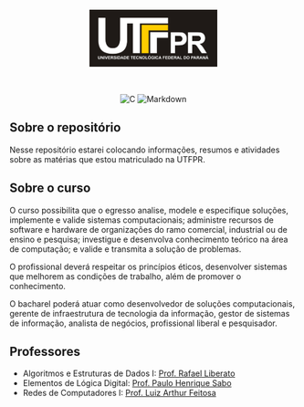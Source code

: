 <br/>

<p align="center"><a href="http://www.utfpr.edu.br/" target="_blank"><img src="https://github.com/yuriBaza23/UTFPR_BCC/blob/main/.github/assets/utfpr.png?raw=true" height="100"></a></p>

<br/>

<p align="center">
    <img src="https://img.shields.io/badge/C-00599C?style=for-the-badge&logo=c&logoColor=white" alt="C" />
    <img src="https://img.shields.io/badge/Markdown-000000?style=for-the-badge&logo=markdown&logoColor=white" alt="Markdown" />
</p>

## Sobre o repositório
Nesse repositório estarei colocando informações, resumos e atividades sobre as matérias que estou matriculado na UTFPR.

## Sobre o curso
O curso possibilita que o egresso analise, modele e especifique soluções, implemente e valide sistemas computacionais; administre recursos de software e hardware de organizações do ramo comercial, industrial ou de ensino e pesquisa; investigue e desenvolva conhecimento teórico na área de computação; e valide e transmita a solução de problemas.

O profissional deverá respeitar os princípios éticos, desenvolver sistemas que melhorem as condições de trabalho, além de promover o conhecimento.

O bacharel poderá atuar como desenvolvedor de soluções computacionais, gerente de infraestrutura de tecnologia da informação, gestor de sistemas de informação, analista de negócios, profissional liberal e pesquisador.

## Professores
- Algoritmos e Estruturas de Dados I: [Prof. Rafael Liberato](https://scholar.google.com.br/citations?user=ceAORj8AAAAJ&hl=pt-BR)
- Elementos de Lógica Digital: [Prof. Paulo Henrique Sabo](https://scholar.google.com.br/citations?user=d25xUDYAAAAJ&hl=pt-BR)
- Redes de Computadores I: [Prof. Luiz Arthur Feitosa](https://scholar.google.com.br/citations?hl=pt-BR&user=S6Zty9sAAAAJ)